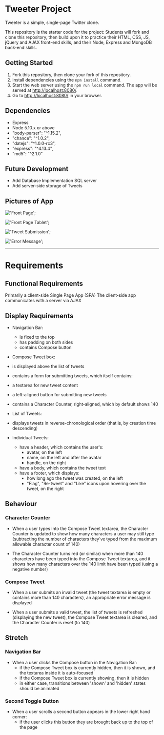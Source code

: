 # Tweeter Project

Tweeter is a simple, single-page Twitter clone.

This repository is the starter code for the project: Students will fork and clone this repository, then build upon it to practice their HTML, CSS, JS, jQuery and AJAX front-end skills, and their Node, Express and MongoDB back-end skills.

## Getting Started

1. Fork this repository, then clone your fork of this repository.
2. Install dependencies using the `npm install` command.
3. Start the web server using the `npm run local` command. The app will be served at <http://localhost:8080/>.
4. Go to <http://localhost:8080/> in your browser.

## Dependencies

- Express
- Node 5.10.x or above
- "body-parser": "^1.15.2",
- "chance": "^1.0.2",
- "datejs": "^1.0.0-rc3",
- "express": "^4.13.4",
- "md5": "^2.1.0"


## Future Development

- Add Database Implementation SQL server
- Add server-side storage of Tweets


## Pictures of App

!['Front Page'](https://raw.githubusercontent.com/DJVinyl/tweeter/master/Pictures%20for%20GitHub/Front%20Page.png);

!['Front Page Tablet'](https://raw.githubusercontent.com/DJVinyl/tweeter/master/Pictures%20for%20GitHub/Tablet%20Site.png);

!['Tweet Submission'](https://raw.githubusercontent.com/DJVinyl/tweeter/master/Pictures%20for%20GitHub/A%20New%20Tweet.png);

!['Error Message'](https://raw.githubusercontent.com/DJVinyl/tweeter/master/Pictures%20for%20GitHub/Error%20message.png);
____________________________
# Requirements

## Functional Requirements
Primarily a client-side Single Page App (SPA)
The client-side app communicates with a server via AJAX

## Display Requirements
- Navigation Bar:
  - is fixed to the top
  - has padding on both sides
  - contains Compose button

- Compose Tweet box:
 - is displayed above the list of tweets
  - contains a form for submitting tweets, which itself contains:
  - a textarea for new tweet content
  - a left-aligned button for submitting new tweets
  - contains a Character Counter, right-aligned, which by default shows 140

- List of Tweets:
 - displays tweets in reverse-chronological order (that is, by creation time descending)

- Individual Tweets:
  - have a header, which contains the user's:
    - avatar, on the left
    - name, on the left and after the avatar
    - handle, on the right
  - have a body, which contains the tweet text
  - have a footer, which displays:
    - how long ago the tweet was created, on the left
    - "Flag", "Re-tweet" and "Like" icons upon hovering over the tweet, on the right

## Behaviour

### Character Counter
 - When a user types into the Compose Tweet textarea, the Character Counter is updated to show how many characters a user may still type (subtracting the number of characters they've typed from the maximum allowable character count of 140)

 - The Character Counter turns red (or similar) when more than 140 characters have been typed into the Compose Tweet textarea, and it shows how many characters over the 140 limit have been typed (using a negative number)

### Compose Tweet
 - When a user submits an invalid tweet (the tweet textarea is empty or contains more than 140 characters), an appropriate error message is displayed

 - When a user submits a valid tweet, the list of tweets is refreshed (displaying the new tweet), the Compose Tweet textarea is cleared, and the Character Counter is reset (to 140)

## Stretch

### Navigation Bar
 - When a user clicks the Compose button in the Navigation Bar:
    - if the Compose Tweet box is currently hidden, then it is shown, and the textarea inside it is auto-focused
    - if the Compose Tweet box is currently showing, then it is hidden
    - in either case, transitions between 'shown' and 'hidden' states should be animated

### Second Toggle Button
  - When a user scrolls a second button appears in the lower right hand corner:
    - if the user clicks this button they are brought back up to the top of the page